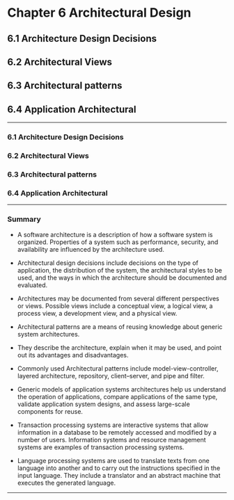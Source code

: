 # Chapter 6 Architectural Design

## 6.1 Architecture Design Decisions
## 6.2 Architectural Views
## 6.3 Architectural patterns
## 6.4 Application Architectural

---

### 6.1 Architecture Design Decisions






### 6.2 Architectural Views






### 6.3 Architectural patterns







### 6.4 Application Architectural

---

### Summary

- A software architecture is a description of how a software system is organized. Properties of a system such as performance, security, and availability are influenced by the architecture used.

- Architectural design decisions include decisions on the type of application, the distribution of the system, the architectural styles to be used, and the ways in which the architecture should be documented and evaluated.

- Architectures may be documented from several different perspectives or views. Possible views include a conceptual view, a logical view, a process view, a development view, and a physical view.

- Architectural patterns are a means of reusing knowledge about generic system architectures.

- They describe the architecture, explain when it may be used, and point out its advantages and disadvantages.

- Commonly used Architectural patterns include model-view-controller, layered architecture, repository, client–server, and pipe and filter.

- Generic models of application systems architectures help us understand the operation of applications, compare applications of the same type, validate application system designs, and assess large-scale components for reuse.

- Transaction processing systems are interactive systems that allow information in a database to be remotely accessed and modified by a number of users. Information systems and resource management systems are examples of transaction processing systems.

- Language processing systems are used to translate texts from one language into another and to carry out the instructions specified in the input language. They include a translator and an abstract machine that executes the generated language.

---